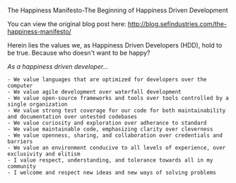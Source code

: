 The Happiness Manifesto-The Beginning of Happiness Driven Development

You can view the original blog post here: http://blog.sefindustries.com/the-happiness-manifesto/

Herein lies the values we, as Happiness Driven Developers (HDD), hold to be true. Because who doesn't want to be happy?

*As a happiness driven developer...*

    - We value languages that are optimized for developers over the computer
    - We value agile development over waterfall development
    - We value open-source frameworks and tools over tools controlled by a single organization
    - We value strong test coverage for our code for both maintainability and documentation over untested codebases
    - We value curiosity and exploration over adherance to standard
    - We value maintainable code, emphasizing clarity over cleverness
    - We value openness, sharing, and collaboration over credentials and barriers
    - We value an environment conducive to all levels of experience, over exclusivity and elitism
    - I value respect, understanding, and tolerance towards all in my community
    - I welcome and respect new ideas and new ways of solving problems
